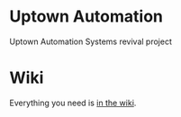 # Uptown Automation
Uptown Automation Systems revival project

# Wiki

Everything you need is [in the wiki](https://github.com/aidv/Uptown_Automation/wiki).
